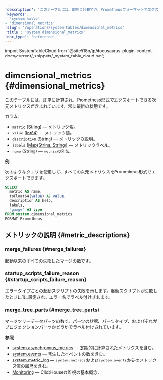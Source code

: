 ```yaml
---
'description': 'このテーブルには、即座に計算でき、Prometheusフォーマットでエクスポートできる次元メトリックが含まれています。常に最新です。'
'keywords':
- 'system table'
- 'dimensional_metrics'
'slug': '/operations/system-tables/dimensional_metrics'
'title': 'system.dimensional_metrics'
'doc_type': 'reference'
---
```


import SystemTableCloud from '@site/i18n/jp/docusaurus-plugin-content-docs/current/_snippets/_system_table_cloud.md';


# dimensional_metrics {#dimensional_metrics}

<SystemTableCloud/>

このテーブルには、即座に計算され、Prometheus形式でエクスポートできる次元メトリクスが含まれています。常に最新の状態です。

カラム:

- `metric` ([String](../../sql-reference/data-types/string.md)) — メトリック名。
- `value` ([Int64](../../sql-reference/data-types/int-uint.md)) — メトリック値。
- `description` ([String](../../sql-reference/data-types/string.md)) — メトリックの説明。
- `labels` ([Map(String, String)](../../sql-reference/data-types/map.md)) — メトリックラベル。
- `name` ([String](../../sql-reference/data-types/string.md)) — `metric`の別名。

**例**

次のようなクエリを使用して、すべての次元メトリクスをPrometheus形式でエクスポートできます。
```sql
SELECT
  metric AS name,
  toFloat64(value) AS value,
  description AS help,
  labels,
  'gauge' AS type
FROM system.dimensional_metrics
FORMAT Prometheus
```

## メトリックの説明 {#metric_descriptions}

### merge_failures {#merge_failures}
起動以来のすべての失敗したマージの数です。

### startup_scripts_failure_reason {#startup_scripts_failure_reason}
エラータイプごとの起動スクリプトの失敗を示します。起動スクリプトが失敗したときに1に設定され、エラー名でラベル付けされます。

### merge_tree_parts {#merge_tree_parts}
マージツリーデータパーツの数で、パーツの状態、パーツタイプ、およびそれがプロジェクションパーツかどうかでラベル付けされています。

**参照**
- [system.asynchronous_metrics](/operations/system-tables/asynchronous_metrics) — 定期的に計算されたメトリクスを含む。
- [system.events](/operations/system-tables/events) — 発生したイベントの数を含む。
- [system.metric_log](/operations/system-tables/metric_log) — `system.metrics`および`system.events`からのメトリクス値の履歴を含む。
- [Monitoring](../../operations/monitoring.md) — ClickHouseの監視の基本概念。
